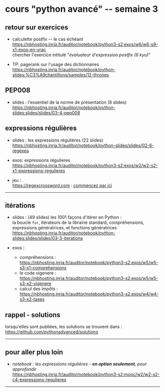 
# cours "python avancé" -- semaine 3


## retour sur exercices 

* calculette postfix -- le cas échéant  
    <https://nbhosting.inria.fr/auditor/notebook/python3-s2:exos/w6/w6-s9-x1-exos-en-vrac>  
  chercher l'exercice intitulé "*évaluateur d'expression postfix (6 kyu)*"

* TP: pagerank sur l'usage des dictionnaires  
  <https://nbhosting.inria.fr/auditor/notebook/python-slides:%C3%A9chantillons/samples/12-thrones>  
  

## PEP008

* slides : l'essentiel de la norme de présentation (8 slides)  
https://nbhosting.inria.fr/auditor/notebook/python-slides:slides/slides/03-4-pep008


## expressions régulières

* slides : les expressions régulières (22 slides)  
<https://nbhosting.inria.fr/auditor/notebook/python-slides/slides/02-6-regexps>

* exos: expressions régulieres  
<https://nbhosting.inria.fr/auditor/notebook/python3-s2:exos/w2/w2-s2-x1-expressions-regulieres>

* jeu :  
<https://regexcrossword.com> : [commencez par ici](https://regexcrossword.com/challenges/beginner/puzzles/2)


***

## itérations

* slides : (49 slides) les 1001 façons d'itérer en Python :  
  la boucle `for`, itérateurs de la librairie standard, 
  compréhensions, expressions génératrices, et fonctions génératrices
  <https://nbhosting.inria.fr/auditor/notebook/python-slides:slides/slides/03-3-iterations>

* exos :

  * compréhensions : <https://nbhosting.inria.fr/auditor/notebook/python3-s2:exos/w5/w5-s3-x1-comprehensions>
  * le code vigenere : <https://nbhosting.inria.fr/auditor/notebook/python3-s2:exos/w5/w5-s3-x2-vigenere>
  * calcul des impôts : <https://nbhosting.inria.fr/auditor/notebook/python3-s2:exos/w4/w4-s3-x2-taxes>

## rappel - solutions

lorsqu'elles sont publiées, les solutions se trouvent dans :
https://github.com/pythonadvanced/solutions

***

## pour aller plus loin

* *notebook : les expressions régulières - **en option seulement**, pour approfondir*  
<https://nbhosting.inria.fr/auditor/notebook/python3-s2:mooc/w2/w2-s2-c4-expressions-regulieres>

***
